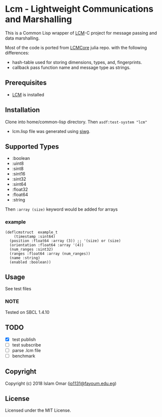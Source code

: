 # Lcm - Lightweight Communications and Marshalling

This is a Common Lisp wrapper of [LCM](https://github.com/lcm-proj/lcm)-C project for message passing and data marshalling.

Most of the code is ported from [LCMCore](https://github.com/JuliaRobotics/LCMCore.jl) julia repo. with the following differences:

 - hash-table used for storing dimensions, types, and, fingerprints.
 - callback pass function name and message type as strings.

## Prerequisites

- [LCM](https://github.com/lcm-proj/lcm) is installed

## Installation

Clone into home/common-lisp directory. Then `asdf:test-system "lcm"`

- lcm.lisp file was generated using [siwg](http://www.swig.org/).

## Supported Types

* :boolean
* :uint8
* :sint8
* :sint16
* :sint32
* :sint64
* :float32
* :float64
* :string

Then `:array (size)` keyword would be added for arrays

### example

```
(deflcmstruct  example_t
    (timestamp :sint64)
  (position :float64 :array (3)) ;; '(size) or (size)
  (orientation :float64 :array '(4))
  (num_ranges :sint32)
  (ranges :float64 :array (num_ranges))
  (name :string)
  (enabled :boolean))
```

## Usage

See test files

### NOTE

Tested on SBCL 1.4.10

## TODO

- [x] test publish
- [ ] test subscribe
- [ ] parse .lcm file
- [ ] benchmark

## Copyright

Copyright (c) 2018 Islam Omar (io1131@fayoum.edu.eg)

## License

Licensed under the MIT License.
